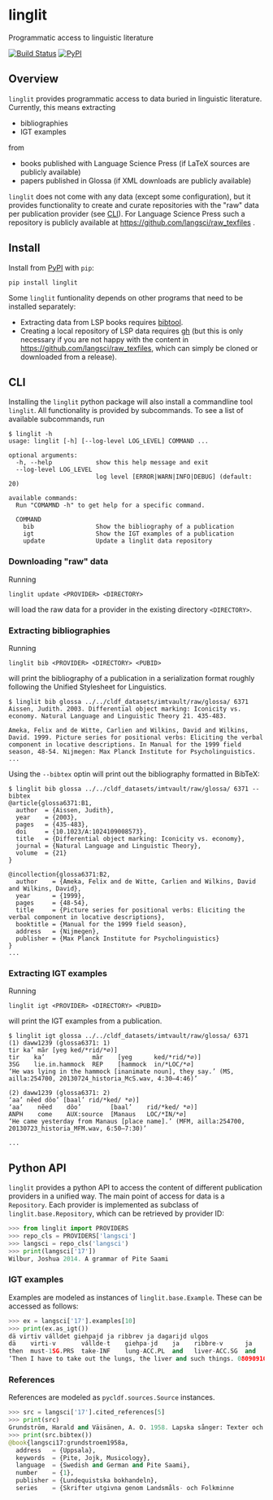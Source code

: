 # linglit

Programmatic access to linguistic literature

[![Build Status](https://github.com/cldf/linglit/workflows/tests/badge.svg)](https://github.com/cldf/linglit/actions?query=workflow%3Atests)
[![PyPI](https://img.shields.io/pypi/v/linglit.svg)](https://pypi.org/project/linglit)


## Overview

`linglit` provides programmatic access to data buried in linguistic literature. Currently, this means
extracting
- bibliographies
- IGT examples

from
- books published with Language Science Press (if LaTeX sources are publicly available)
- papers published in Glossa (if XML downloads are publicly available)

`linglit` does not come with any data (except some configuration), but it provides functionality to create and
curate repositories with the "raw" data per publication provider (see [CLI](#cli)). For Language Science Press such a repository
is publicly available at https://github.com/langsci/raw_texfiles .


## Install

Install from [PyPI](https://pypi.org) with `pip`:
```shell
pip install linglit
```

Some `linglit` funtionality depends on other programs that need to be installed separately:
- Extracting data from LSP books requires [bibtool](http://www.gerd-neugebauer.de/software/TeX/BibTool/en/).
- Creating a local repository of LSP data requires [gh](https://cli.github.com/) (but this is only
  necessary if you are not happy with the content in https://github.com/langsci/raw_texfiles, which can
  simply be cloned or downloaded from a release).


## CLI

Installing the `linglit` python package will also install a commandline tool `linglit`. All functionality is
provided by subcommands. To see a list of available subcommands, run
```shell
$ linglit -h
usage: linglit [-h] [--log-level LOG_LEVEL] COMMAND ...

optional arguments:
  -h, --help            show this help message and exit
  --log-level LOG_LEVEL
                        log level [ERROR|WARN|INFO|DEBUG] (default: 20)

available commands:
  Run "COMAMND -h" to get help for a specific command.

  COMMAND
    bib                 Show the bibliography of a publication
    igt                 Show the IGT examples of a publication
    update              Update a linglit data repository
```

### Downloading "raw" data

Running
```shell
linglit update <PROVIDER> <DIRECTORY>
```
will load the raw data for a provider in the existing directory `<DIRECTORY>`.


### Extracting bibliographies

Running
```shell
linglit bib <PROVIDER> <DIRECTORY> <PUBID>
```
will print the bibliography of a publication in a serialization format roughly following the Unified Stylesheet
for Linguistics.

```shell
$ linglit bib glossa ../../cldf_datasets/imtvault/raw/glossa/ 6371 
Aissen, Judith. 2003. Differential object marking: Iconicity vs. economy. Natural Language and Linguistic Theory 21. 435-483.

Ameka, Felix and de Witte, Carlien and Wilkins, David and Wilkins, David. 1999. Picture series for positional verbs: Eliciting the verbal component in locative descriptions. In Manual for the 1999 field season, 48-54. Nijmegen: Max Planck Institute for Psycholinguistics.
...
```

Using the `--bibtex` optin will print out the bibliography formatted in BibTeX:
```shell
$ linglit bib glossa ../../cldf_datasets/imtvault/raw/glossa/ 6371 --bibtex
@article{glossa6371:B1,
  author  = {Aissen, Judith},
  year    = {2003},
  pages   = {435-483},
  doi     = {10.1023/A:1024109008573},
  title   = {Differential object marking: Iconicity vs. economy},
  journal = {Natural Language and Linguistic Theory},
  volume  = {21}
}

@incollection{glossa6371:B2,
  author    = {Ameka, Felix and de Witte, Carlien and Wilkins, David and Wilkins, David},
  year      = {1999},
  pages     = {48-54},
  title     = {Picture series for positional verbs: Eliciting the verbal component in locative descriptions},
  booktitle = {Manual for the 1999 field season},
  address   = {Nijmegen},
  publisher = {Max Planck Institute for Psycholinguistics}
}
...
```

### Extracting IGT examples

Running
```shell
linglit igt <PROVIDER> <DIRECTORY> <PUBID>
```
will print the IGT examples from a publication.

```shell
$ linglit igt glossa ../../cldf_datasets/imtvault/raw/glossa/ 6371 
(1) daww1239 (glossa6371: 1)
tir ka’ mãr [yeg ked/*rid/*∅)]
tir    ka’             mãr    [yeg      ked/*rid/*∅)]
3SG    lie.in.hammock  REP    [hammock  in/*LOC/*∅]
‘He was lying in the hammock [inanimate noun], they say.’ (MS, ailla:254700, 20130724_historia_McS.wav, 4:30–4:46)’

(2) daww1239 (glossa6371: 2)
‘aa’ nẽed dôo’ [baal’ rid/*ked/ *∅)]
‘aa’    nẽed    dôo’        [baal’    rid/*ked/ *∅)]
ANPH    come    AUX:source  [Manaus   LOC/*IN/*∅]
‘He came yesterday from Manaus [place name].’ (MFM, ailla:254700, 20130723_historia_MFM.wav, 6:50–7:30)’

...
```

## Python API

`linglit` provides a python API to access the content of different publication providers in a unified way. The
main point of access for data is a `Repository`. Each provider is implemented as subclass of `linglit.base.Repository`,
which can be retrieved by provider ID:
```python
>>> from linglit import PROVIDERS
>>> repo_cls = PROVIDERS['langsci']
>>> langsci = repo_cls('langsci')
>>> print(langsci['17'])
Wilbur, Joshua 2014. A grammar of Pite Saami
```

### IGT examples

Examples are modeled as instances of `linglit.base.Example`. These can be accessed as follows:
```python
>>> ex = langsci['17'].examples[10]
>>> print(ex.as_igt())
dä virtiv válldet giehpajd ja ribbrev ja dagarijd ulgos
dä    virti-v       vállde-t    giehpa-jd    ja    ribbre-v      ja    dagari-jd    ulgos
then  must-1SG.PRS  take-INF    lung-ACC.PL  and   liver-ACC.SG  and   such-ACC.PL  out
‘Then I have to take out the lungs, the liver and such things. 080909103’
```

### References

References are modeled as `pycldf.sources.Source` instances.

```python
>>> src = langsci['17'].cited_references[5]
>>> print(src)
Grundström, Harald and Väisänen, A. O. 1958. Lapska sånger: Texter och melodier från svenska Lappland (Jonas Eriksson Steggos sånger). (Skrifter utgivna genom Landsmåls- och Folkminnesarkivet i Uppsala, 1.) Uppsala: Lundequistska bokhandeln.
>>> print(src.bibtex())
@book{langsci17:grundstroem1958a,
  address   = {Uppsala},
  keywords  = {Pite, Jojk, Musicology},
  language  = {Swedish and German and Pite Saami},
  number    = {1},
  publisher = {Lundequistska bokhandeln},
  series    = {Skrifter utgivna genom Landsmåls- och Folkminne
```
